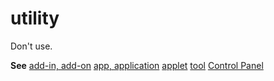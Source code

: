 # utility

Don't use.

**See** [
add-in, add-on](/style-guide/a-z-word-list-term-collections/a/add-in-add-on)
[app, application](/style-guide/a-z-word-list-term-collections/a/app-application)
[applet](/style-guide/a-z-word-list-term-collections/a/applet)
[tool](/style-guide/a-z-word-list-term-collections/t/tool)
[Control Panel](/style-guide/a-z-word-list-term-collections/c/control-panel)
